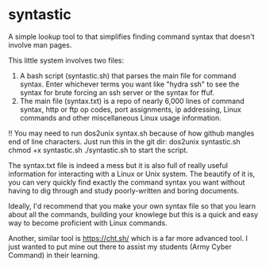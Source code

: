 # syntastic
A simple lookup tool to that simplifies finding command syntax that doesn't involve man pages. 

This little system involves two files:
1. A bash script (syntastic.sh) that parses the main file for command syntax. Enter whichever terms you want like "hydra ssh" to see the syntax for brute forcing an ssh server or the syntax for ffuf.
2. The main file (syntax.txt) is a repo of nearly 6,000 lines of command syntax, http or ftp op codes, port assignments, ip addressing, Linux commands and other miscellaneous Linux usage information.

!! You may need to run dos2unix syntax.sh because of how github mangles end of line characters.
Just run this in the git dir:
dos2unix syntastic.sh
chmod +x syntastic.sh
./syntastic.sh to start the script. 

The syntax.txt file is indeed a mess but it is also full of really useful information for interacting with a Linux or Unix system.
The beautify of it is, you can very quickly find exactly the command syntax you want without having to dig through and study poorly-written and boring documents. 

Ideally, I'd recommend that you make your own syntax file so that you learn about all the commands, building your knowlege but this is a quick and easy way to become proficient with Linux commands. 

Another, similar tool is https://cht.sh/ which is a far more advanced tool.
I just wanted to put mine out there to assist my students (Army Cyber Command) in their learning. 
